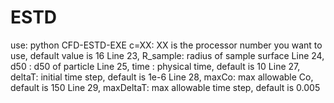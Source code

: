 # ESTD
use: python CFD-ESTD-EXE c=XX: XX is the processor number you want to use, default value is 16
Line 23, R_sample: radius of sample surface
Line 24, d50 : d50 of particle
Line 25, time : physical time, default is 10
Line 27, deltaT: initial time step, default is 1e-6
Line 28, maxCo: max allowable Co, default is 150
Line 29, maxDeltaT: max allowable time step, default is 0.005
